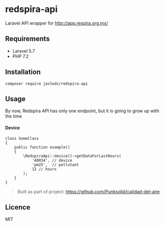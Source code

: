 # redspira-api

Laravel API wrapper for http://app.respira.org.mx/

## Requirements
- Laravel 5.7
- PHP 7.2

## Installation

```
composer require javleds/redspira-api
```

## Usage
By now, Redspira API has only one endpoint, but it is going to grow up with the time

#### Device
```
class SomeClass
{
    public function example()
    {        
        \RedspiraApi::device()->getDataForLastHours(
            'A0034', // device 
            'pm25',  // pollutant
            12 // hours
        );        
    }
}
```

> Built as part of project: https://github.com/Punksolid/calidad-del-aire

## Licence

MIT